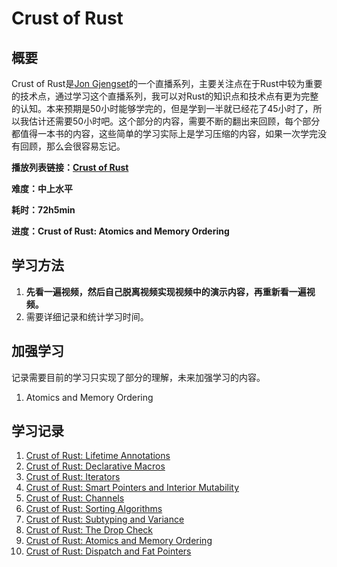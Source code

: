 # Crust of Rust

## 概要

Crust of Rust是[Jon Gjengset](https://www.youtube.com/channel/UC_iD0xppBwwsrM9DegC5cQQ)的一个直播系列，主要关注点在于Rust中较为重要的技术点，通过学习这个直播系列，我可以对Rust的知识点和技术点有更为完整的认知。本来预期是50小时能够学完的，但是学到一半就已经花了45小时了，所以我估计还需要50小时吧。这个部分的内容，需要不断的翻出来回顾，每个部分都值得一本书的内容，这些简单的学习实际上是学习压缩的内容，如果一次学完没有回顾，那么会很容易忘记。

**播放列表链接：[Crust of Rust](https://www.youtube.com/watch?v=rAl-9HwD858&list=PLqbS7AVVErFiWDOAVrPt7aYmnuuOLYvOa)**

**难度：中上水平**

**耗时：72h5min**

**进度：Crust of Rust: Atomics and Memory Ordering**

## 学习方法

1. **先看一遍视频，然后自己脱离视频实现视频中的演示内容，再重新看一遍视频。**
2. 需要详细记录和统计学习时间。

## 加强学习

记录需要目前的学习只实现了部分的理解，未来加强学习的内容。

1. Atomics and Memory Ordering

## 学习记录
1. [Crust of Rust: Lifetime Annotations](./Lifetime%20Annotations/Readme.md)
2. [Crust of Rust: Declarative Macros](./Declarative%20Macros/Readme.md)
3. [Crust of Rust: Iterators](./Iterators/Readme.md)
4. [Crust of Rust: Smart Pointers and Interior Mutability](./Smart%20Pointers%20and%20Interior%20Mutability/Readme.md)
5. [Crust of Rust: Channels](./Channels/Readme.md)
6. [Crust of Rust: Sorting Algorithms](./Sorting%20Algorithms/Readme.md)
7. [Crust of Rust: Subtyping and Variance](./Subtyping%20and%20Variance/Readme.md)
8. [Crust of Rust: The Drop Check](./The%20Drop%20Check/Readme.md)
9. [Crust of Rust: Atomics and Memory Ordering](./Atomics%20and%20Memory%20Ordering/Readme.md)
10. [Crust of Rust: Dispatch and Fat Pointers](./Dispatch%20and%20Fat%20Pointers/Readme.md)